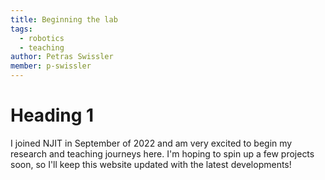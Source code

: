 ```yaml
---
title: Beginning the lab
tags:
  - robotics
  - teaching
author: Petras Swissler
member: p-swissler
---
```


# Heading 1

I joined NJIT in September of 2022 and am very excited to begin my research and teaching journeys here.
I'm hoping to spin up a few projects soon, so I'll keep this website updated with the latest developments!

